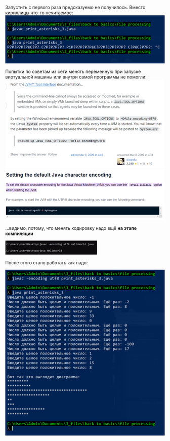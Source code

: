 Запустить с первого раза предсказуемо не получилось. Вместо кириллицы что-то нечитаемое:
![first try](https://github.com/zrdpsh/boop/blob/main/md%20screenshots/1.PNG?raw=true)

Попытки по советам из сети менять переменную при запуске виртуальной машины или внутри самой программы не помогли:
![first solution](https://github.com/zrdpsh/boop/blob/main/md%20screenshots/stackoverflow.PNG?raw=true)
![second solution](https://github.com/zrdpsh/boop/blob/main/md%20screenshots/stackoverflow2.PNG?raw=true)

...видимо, потому, что менять кодировку надо ещё **на этапе компиляции**  

![third solution](https://github.com/zrdpsh/boop/blob/main/md%20screenshots/solution.PNG?raw=true)

После этого стало работать как надо:  

![third solution](https://github.com/zrdpsh/boop/blob/main/md%20screenshots/cmder.PNG?raw=true)
